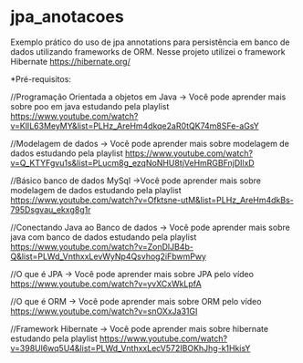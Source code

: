 # jpa_anotacoes

Exemplo prático do uso de jpa annotations para persistência em banco de dados utilizando frameworks de ORM. Nesse projeto utilizei o framework Hibernate https://hibernate.org/ 

*Pré-requisitos:

//Programação Orientada a objetos em Java -> Você pode aprender mais sobre poo em java estudando pela playlist https://www.youtube.com/watch?v=KlIL63MeyMY&list=PLHz_AreHm4dkqe2aR0tQK74m8SFe-aGsY


//Modelagem de dados -> Você pode aprender mais sobre modelagem de dados estudando pela playlist
https://www.youtube.com/watch?v=Q_KTYFgvu1s&list=PLucm8g_ezqNoNHU8tjVeHmRGBFnjDIlxD


//Básico banco de dados MySql ->Você pode aprender mais sobre modelagem de dados estudando pela playlist
https://www.youtube.com/watch?v=Ofktsne-utM&list=PLHz_AreHm4dkBs-795Dsgvau_ekxg8g1r


//Conectando Java ao Banco de dados -> Você pode aprender mais sobre java com banco de dados estudando pela playlist https://www.youtube.com/watch?v=ZonDlJB4b-Q&list=PLWd_VnthxxLevWyNp4Qsvhog2iFbwmPwy


//O que é JPA -> Você pode aprender mais sobre JPA pelo vídeo 
https://www.youtube.com/watch?v=yvXCxWkLpfA


//O que é ORM -> Você pode aprender mais sobre ORM pelo vídeo 
https://www.youtube.com/watch?v=snOXxJa31GI


//Framework Hibernate -> Você pode aprender mais sobre hibernate estudando pela playlist 
https://www.youtube.com/watch?v=398Ul6wq5U4&list=PLWd_VnthxxLecV572IBOKhJhg-k1HkisY


